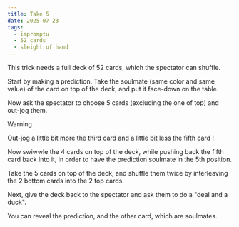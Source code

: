 ```yaml
---
title: Take 5
date: 2025-07-23
tags:
  - impromptu
  - 52 cards
  - sleight of hand
---
```


This trick needs a full deck of 52 cards, which the spectator can shuffle.

Start by making a prediction. Take the soulmate (same color and same value) of the card on top of the deck, and put it face-down on the table.

Now ask the spectator to choose 5 cards (excluding the one of top) and out-jog them.

> [!warning]
>
> Out-jog a little bit more the third card and a little bit less the fifth card !

Now swiwwle the 4 cards on top of the deck, while pushing back the fifth card back into it, in order to have the prediction soulmate in the 5th position.

Take the 5 cards on top of the deck, and shuffle them twice by interleaving the 2 bottom cards into the 2 top cards.

Next, give the deck back to the spectator and ask them to do a "deal and a duck".

You can reveal the prediction, and the other card, which are soulmates.